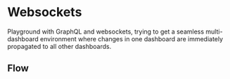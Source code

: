 # Websockets

Playground with GraphQL and websockets, trying to get a seamless multi-dashboard environment where changes in one dashboard are immediately propagated to all other dashboards.

## Flow
